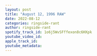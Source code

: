 ```yaml
---
layout: post
title: "August 12, 1996 RAW"
date: 2022-08-12
categories: ringside-rant
author: ringside-rant
spotify_track_id: 1o6j5WvSFffexon8c6KKpk
youtube_video_id: 
apple_track_id: 
youtube_metadata: 
---
```

